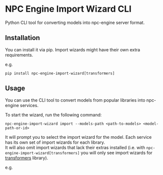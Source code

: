 # NPC Engine Import Wizard CLI

Python CLI tool for converting models into npc-engine server format.

## Installation

You can install it via pip. Import wizards might have their own extra requirements.

e.g.
```
pip install npc-engine-import-wizard[transformers]
```

## Usage

You can use the CLI tool to convert models from popular libraries into npc-engine services.

To start the wizard, run the following command:

```
npc-engine-import-wizard import --models-path <path-to-models> <model-path-or-id>
```

It will prompt you to select the import wizard for the model. 
Each service has its own set of import wizards for each library.   
It will also omit import wizards that lack their extras installed 
(i.e. with `npc-engine-import-wizard[transformers]` you will only see 
import wizards for [transformers](https://huggingface.co/docs/transformers/main/en/index) library).

e.g. 
```
